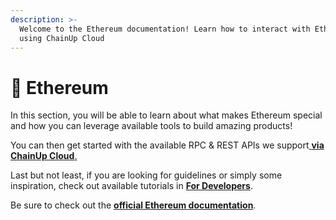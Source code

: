 ```yaml
---
description: >-
  Welcome to the Ethereum documentation! Learn how to interact with Ethereum
  using ChainUp Cloud
---
```


# 💎 Ethereum

In this section, you will be able to learn about what makes Ethereum special and how you can leverage available tools to build amazing products!

You can then get started with the available RPC & REST APIs we support[ **via ChainUp Cloud**.](https://cloud.chainup.com)

Last but not least, if you are looking for guidelines or simply some inspiration, check out available tutorials in [**For Developers**](../../introduction/for-developers/use-blockchain-api.md).

Be sure to check out the [**official Ethereum documentation**](https://ethereum.org/en/developers/docs/apis/json-rpc/).
